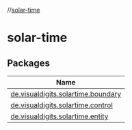 //[solar-time](index.md)

# solar-time

## Packages

| Name |
|---|
| [de.visualdigits.solartime.boundary](solar-time/de.visualdigits.solartime.boundary/index.md) |
| [de.visualdigits.solartime.control](solar-time/de.visualdigits.solartime.control/index.md) |
| [de.visualdigits.solartime.entity](solar-time/de.visualdigits.solartime.entity/index.md) |
